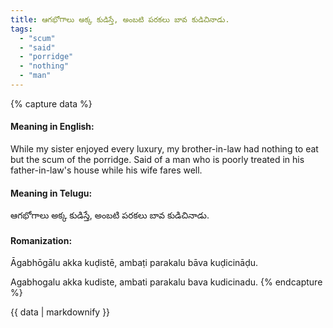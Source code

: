 ```yaml
---
title: ఆగభోగాలు అక్క కుడిస్తే, అంబటి పరకలు బావ కుడిచినాడు.
tags:
  - "scum"
  - "said"
  - "porridge"
  - "nothing"
  - "man"
---
```


{% capture data %}
#### Meaning in English:
While my sister enjoyed every luxury, my brother-in-law had nothing to eat but the scum of the porridge.
Said of a man who is poorly treated in his father-in-law's house while his wife fares well.

#### Meaning in Telugu:
ఆగభోగాలు అక్క కుడిస్తే, అంబటి పరకలు బావ కుడిచినాడు.

#### Romanization:
Āgabhōgālu akka kuḍistē, ambaṭi parakalu bāva kuḍicināḍu.

Agabhogalu akka kudiste, ambati parakalu bava kudicinadu.
{% endcapture %}

{{ data | markdownify }}

